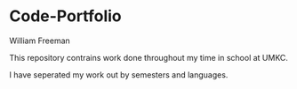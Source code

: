 Code-Portfolio
==============
William Freeman

This repository contrains work done throughout my time in school at UMKC.

I have seperated my work out by semesters and languages.
